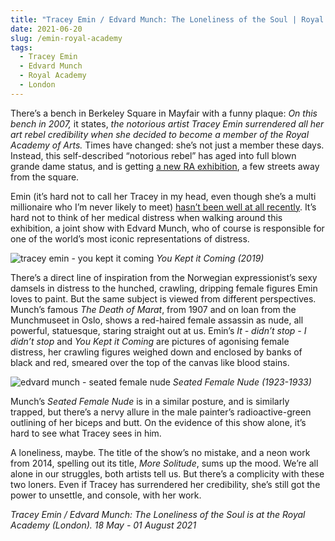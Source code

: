 ```yaml
---
title: "Tracey Emin / Edvard Munch: The Loneliness of the Soul | Royal Academy"
date: 2021-06-20
slug: /emin-royal-academy
tags:
  - Tracey Emin
  - Edvard Munch
  - Royal Academy
  - London
---
```


There’s a bench in Berkeley Square in Mayfair with a funny plaque: *On this bench in 2007,* it states, *the notorious artist Tracey Emin surrendered all her art rebel credibility when she decided to become a member of the Royal Academy of Arts.* Times have changed: she’s not just a member these days. Instead, this self-described “notorious rebel” has aged into full blown grande dame status, and is getting [a new RA exhibition](https://www.royalacademy.org.uk/exhibition/tracey-emin-edvard-munch), a few streets away from the square.

Emin (it’s hard not to call her Tracey in my head, even though she’s a multi millionaire who I’m never likely to meet) [hasn’t been well at all recently](https://www.thetimes.co.uk/article/tracey-emin-on-her-secret-cancer-battle-to-get-past-christmas-would-be-good-r00rsb5h8). It’s hard not to think of her medical distress when walking around this exhibition, a joint show with Edvard Munch, who of course is responsible for one of the world’s most iconic representations of distress.

![tracey emin - you kept it coming](/emin-royal-academy-1.jpg)
*You Kept it Coming (2019)*

There’s a direct line of inspiration from the Norwegian expressionist’s sexy damsels in distress to the hunched, crawling, dripping female figures Emin loves to paint. But the same subject is viewed from different perspectives. Munch’s famous *The Death of Marat*, from 1907 and on loan from the Munchmuseet in Oslo, shows a red-haired female assassin as nude, all powerful, statuesque, staring straight out at us. Emin’s *It - didn’t stop - I didn’t stop* and *You Kept it Coming* are pictures of agonising female distress, her crawling figures weighed down and enclosed by banks of black and red, smeared over the top of the canvas like blood stains.

![edvard munch - seated female nude](/emin-royal-academy-2.jpg)
*Seated Female Nude (1923-1933)*

Munch’s *Seated Female Nude* is in a similar posture, and is similarly trapped, but there’s a nervy allure in the male painter’s radioactive-green outlining of her biceps and butt. On the evidence of this show alone, it’s hard to see what Tracey sees in him.

A loneliness, maybe. The title of the show’s no mistake, and a neon work from 2014, spelling out its title, *More Solitude*, sums up the mood. We’re all alone in our struggles, both artists tell us. But there’s a complicity with these two loners. Even if Tracey has surrendered her credibility, she’s still got the power to unsettle, and console, with her work.

*Tracey Emin / Edvard Munch: The Loneliness of the Soul is at the Royal Academy (London). 18 May - 01 August 2021*

